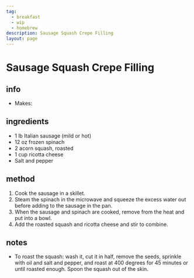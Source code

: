 ```yaml
---
tag:
  - breakfast
  - wip
  - homebrew
description: Sausage Squash Crepe Filling
layout: page
---
```


# Sausage Squash Crepe Filling

## info  
* Makes:

## ingredients
* 1 lb Italian sausage (mild or hot)
* 12 oz frozen spinach
* 2 acorn squash, roasted
* 1 cup ricotta cheese
* Salt and pepper
  
## method  
1. Cook the sausage in a skillet.
2. Steam the spinach in the microwave and squeeze the excess water out before adding to the sausage in the pan.
3. When the sausage and spinach are cooked, remove from the heat and put into a bowl.
4. Add the roasted squash and ricotta cheese and stir to combine.


## notes  
* To roast the squash: wash it, cut it in half, remove the seeds, sprinkle with oil and salt and pepper, and roast at 400 degrees for 45 minutes or until roasted enough. Spoon the squash out of the skin.
  
